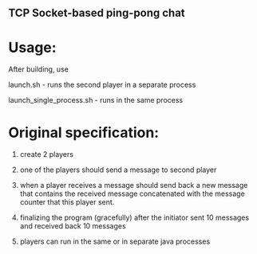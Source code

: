 <h2> TCP Socket-based ping-pong chat</h2> 

<h1> Usage: </h1>
After building, use 
<p/>
launch.sh - runs the second player in a separate process
<p/>launch_single_process.sh - runs in the same process
<h1> Original specification: </h1> 

1. create 2 players

2. one of the players should send a message to second player 

3. when a player receives a message should send back a new message that contains the received message
   concatenated with the message counter that this player sent.

4. finalizing the program (gracefully) after the initiator sent 10 messages and received back 10 messages

5.  players can run in the same or in separate java processes
